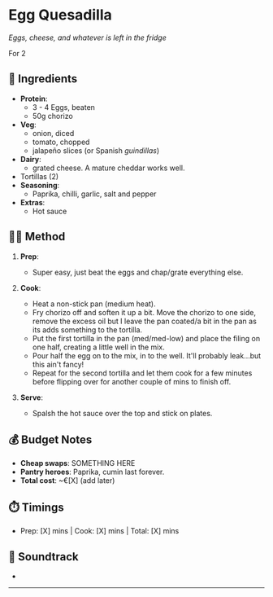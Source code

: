 # Egg Quesadilla
*Eggs, cheese, and whatever is left in the fridge*  

For 2
## 📝 Ingredients  
- **Protein**:  
  -  3 - 4 Eggs, beaten
  - 50g chorizo   
- **Veg**:  
  - onion, diced 
  - tomato, chopped  
  - jalapeño slices (or Spanish *guindillas*)  
- **Dairy**:  
  - grated cheese. A mature cheddar works well.
- Tortillas (2)
- **Seasoning**:  
  - Paprika, chilli, garlic, salt and pepper
- **Extras**:  
  - Hot sauce  

## 👩‍🍳 Method  
1. **Prep**:  
   - Super easy, just beat the eggs and chap/grate everything else. 

2. **Cook**:  
   - Heat a non-stick pan (medium heat).  
   - Fry chorizo off and soften it up a bit. 
    Move the chorizo to one side, remove the excess oil but I leave the pan coated/a bit in the pan as its adds something to the tortilla.
   - Put the first tortilla in the pan (med/med-low) and place the filing on one half, creating a little well in the mix.
   - Pour half the egg on to the mix, in to the well. It'll probably leak...but this ain't fancy!
   - Repeat for the second tortilla and let them cook for a few minutes before flipping over for another couple of mins to finish off. 

2. **Serve**:  
   - Spalsh the hot sauce over the top and stick on plates. 

## 💰 Budget Notes 
- **Cheap swaps**: SOMETHING HERE
- **Pantry heroes**: Paprika, cumin last forever.  
- **Total cost**: ~€[X] (add later)  

## ⏱️ Timings 
- Prep: [X] mins | Cook: [X] mins | Total: [X] mins  

## 🎸 Soundtrack  
- 
---
